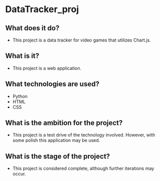 # DataTracker_proj
## What does it do?
- This project is a data tracker for video games that utilizes Chart.js.
## What is it?
- This project is a web application.
## What technologies are used?
- Python
- HTML
- CSS
## What is the ambition for the project?
- This project is a test drive of the technology involved. However, with some polish this application may be used.
## What is the stage of the project?
- This project is considered complete, although further iterations may occur.
